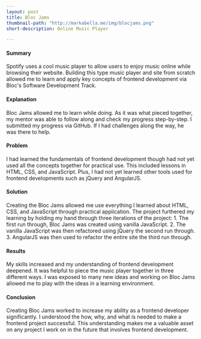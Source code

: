 ```yaml
---
layout: post
title: Bloc Jams
thumbnail-path: "http://markabella.me/img/blocjams.png"
short-description: Online Music Player

---
```

<h4>Summary</h4>
Spotify uses a cool music player to allow users to enjoy music online while browsing their website. Building this type music player and site from scratch allowed me to learn and apply key concepts of frontend development via Bloc's Software Development Track.

<h4>Explanation</h4>
Bloc Jams allowed me to learn while doing. As it was what pieced together, my mentor was able to follow along and check my progress step-by-step. I submitted my progress via GitHub. If I had challenges along the way, he was there to help.

<h4>Problem</h4>
I had learned the fundamentals of frontend development though had not yet used all the concepts together for practical use. This included lessons in HTML, CSS, and JavaScript. Plus, I had not yet learned other tools used for frontend developments such as jQuery and AngularJS.

<h4>Solution</h4>
Creating the Bloc Jams allowed me use everything I learned about HTML, CSS, and JavaScript through practical application. The project furthered my learning by holding my hand through three iterations of the project:
1.	The first run through, Bloc Jams was created using vanilla JavaScript.
2.	The vanilla JavaScript was then refactored using jQuery the second run through.
3.	AngularJS was then used to refactor the entire site the third run through.

<h4>Results</h4>
My skills increased and my understanding of frontend development deepened. It was helpful to piece the music player together in three different ways. I was exposed to many new ideas and working on Bloc Jams allowed me to play with the ideas in a learning environment.

<h4>Conclusion</h4>
Creating Bloc Jams worked to increase my ability as a frontend developer significantly. I understood the how, why, and what is needed to make a frontend project successful. This understanding makes me a valuable asset on any project I work on in the future that involves frontend development.
